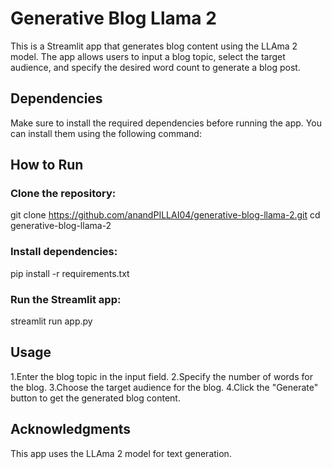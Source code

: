 # Generative Blog Llama 2

This is a Streamlit app that generates blog content using the LLAma 2 model. The app allows users to input a blog topic, select the target audience, and specify the desired word count to generate a blog post.

## Dependencies

Make sure to install the required dependencies before running the app. You can install them using the following command:
## How to Run
### Clone the repository:

git clone https://github.com/anandPILLAI04/generative-blog-llama-2.git
cd generative-blog-llama-2

### Install dependencies:
pip install -r requirements.txt

### Run the Streamlit app:
streamlit run app.py

## Usage
1.Enter the blog topic in the input field.
2.Specify the number of words for the blog.
3.Choose the target audience for the blog.
4.Click the "Generate" button to get the generated blog content.

## Acknowledgments
This app uses the LLAma 2 model for text generation.
